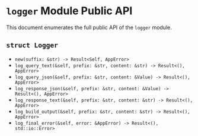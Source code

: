 # `logger` Module Public API

This document enumerates the full public API of the `logger` module.

## `struct Logger`
- `new(suffix: &str) -> Result<Self, AppError>`
- `log_query_text(&self, prefix: &str, content: &str) -> Result<(), AppError>`
- `log_query_json(&self, prefix: &str, content: &Value) -> Result<(), AppError>`
- `log_response_json(&self, prefix: &str, content: &Value) -> Result<(), AppError>`
- `log_response_text(&self, prefix: &str, content: &str) -> Result<(), AppError>`
- `log_build_output(&self, prefix: &str, content: &str) -> Result<(), AppError>`
- `log_final_error(&self, error: &AppError) -> Result<(), std::io::Error>`